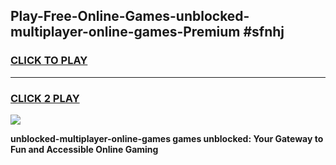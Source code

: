 
## Play-Free-Online-Games-unblocked-multiplayer-online-games-Premium #sfnhj
<h3>
<a href="https://premium.freeplayer.one?title=unblocked-multiplayer-online-games&ref=8M">CLICK TO PLAY</a></h3>
<hr>

<h3>
<a href="https://premium.freeplayer.one?title=unblocked-multiplayer-online-games&ref=8M">CLICK 2 PLAY</a>
  
</h3>

<a href="https://premium.freeplayer.one?title=unblocked-multiplayer-online-games&ref=8M"><img src="https://clearcache.store/games.png"></a>


**unblocked-multiplayer-online-games games unblocked: Your Gateway to Fun and Accessible Online Gaming**

